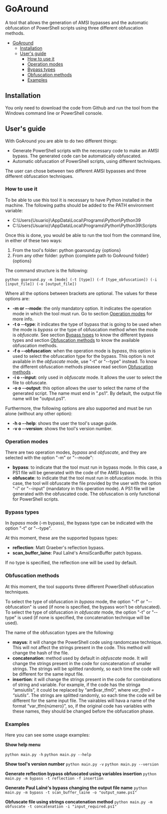 # GoAround

A tool that allows the generation of AMSI bypasses and the automatic obfuscation of PowerShell scripts using three different obfuscation methods.

- [GoAround](#goaround)
  - [Installation](#installation)
  - [User's guide](#users-guide)
    - [How to use it](#how-to-use-it)
    - [Operation modes](#operation-modes)
    - [Bypass types](#bypass-types)
    - [Obfuscation methods](#obfuscation-methods)
    - [Examples](#examples)

## Installation

You only need to download the code from Github and run the tool from the Windows command line or PowerShell console.

## User's guide

With GoAround you are able to do two different things:
- Generate PowerShell scripts with the necessary code to make an AMSI bypass. The generated code can be automatically obfuscated.
- Automatic obfuscation of PowerShell scripts, using different techniques.
  
The user can chose between two different AMSI bypasses and three different obfuscation techniques.

### How to use it

To be able to use this tool it is necessary to have Python installed in the machine. The following paths should be added to the PATH environment variable:

- C:\Users\{Usuario}\AppData\Local\Programs\Python\Python39
- C:\Users\{Usuario}\AppData\Local\Programs\Python\Python39\Scripts

Once this is done, you would be able to run the tool from the command line, in either of these two ways:
1. From the tool's folder: python goaround.py {options}
2. From any other folder: python {complete path to GoAround folder} {options}

The command structure is the following:

` python goaround.py -m [mode] (-t [type]) (-f [type_obfuscation]) (-i [input_file]) (-o [output_file]) `

Where all the options between brackets are optional. The values for these options are:

- **-m or --mode**: the only mandatory option. It indicates the operation mode in which the tool must run. Go to section [Operation modes](#operation-modes) for more info.
- **-t o --type**: it indicates the type of bypass that is going to be used when the mode is *bypass* or the type of obfuscation method when the mode is *obfuscate*. See section [Bypass types](#bypass-types) to know the different bypass types and section [Obfuscation methods](#obfuscation-methods) to know the available obfuscation methods.
- **-f o --obfuscation**: when the operation mode is *bypass*, this option is used to select the obfuscation type for the bypass. This option is not available in the *obfuscate* mode, use "-t" or "--type" instead. To know the different obfuscation methods pleasee read section [Obfuscation methods](#obfuscation-methods) .
- **-i o --input**: only used in *obfuscate* mode. It allows the user to select the file to obfuscate.
- **-o o --output**: this option allows the user to select the name of the generated script. The name must end in ".ps1". By default, the output file name will be "output.ps1".
  
Furthermore, thw following options are also supported and must be run alone (without any other option):
- **-h o --help**: shows the user the tool's usage guide.
- **-v o --version**: shows the tool's version number.

### Operation modes

There are two operation modes, *bypass* and *obfuscate*, and they are selected with the option "-m" or "--mode":

- **bypass**: to indicate that the tool must run in bypass mode. In this case, a PS1 file will be generated with the code of the AMSI bypass.
- **obfuscate**: to indicate that the tool must run in obfuscation mode. In this case, the tool will obfuscate the file provided by the user with the option "-i" or "--input" (mandatory in this operation mode). A PS1 file will be generated with the obfuscated code. The obfuscation is only functional for PowerShell scripts.

### Bypass types

In *bypass* mode (-m bypass), the bypass type can be indicated with the option "-t" or "--type".

At this moment, these are the supported bypass types:
- **reflection**: Matt Graeber's reflection bypass.
- **scan_buffer_laine**: Paul Laîné's AmsiScanBuffer patch bypass.

If no type is specified, the reflection one will be used by default.

### Obfuscation methods

At this moment, the tool supports three different PowerShell obfuscation techniques. 

To select the type of obfuscation in *bypass* mode, the option "-f" or "--obfuscation" is used (if none is specified, the bypass won't be obfuscated). To select the type of obfuscation in *obfuscate* mode, the option "-t" or "--type" is used (if none is specified, the concatenation technique will be used).

The name of the obfuscation types are the following:

- **mayus**: it will change the PowerShell code using randomcase technique. This will not affect the strings present in the code. This method will change the hash of the file.
- **concatenation**: method used by default in *obfuscate* mode. It will change the strings present in the code for concatenation of smaller strings. The strings will be splitted randomly, so each time the code will be different for the same input file.
- **insertion**: it will change the strings present in the code for combinations of string and variable. For example, if the code has the stringa “amsiutils”, it could be replaced by “am$var_tfm0”, where *var_tfm0 = “siutils”*. The strings are splitted randomly, so each time the code will be different for the same input file. The vairables will hava a name of the format “var_tfm{número}”, so, if the original code has variables with these names, they should be changed before the obfuscation phase. 

### Examples

Here you can see some usage examples:

**Show help menu**

`python main.py -h`
`python main.py --help`

**Show tool's version number**
`python main.py -v`
`python main.py --version`

**Generate reflection bypass obfuscated using variables insertion**
`python main.py -m bypass -t reflection -f insertion`

**Generate Paul Laîné's bypass changing the output file name**
`python main.py -m bypass -t scan_buffer_laine -o "output_name.ps1"`

**Obfuscate file using strings concatenation method**
`python main.py -m obfuscate -t concatenation -i "input_required.ps1"`